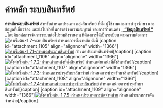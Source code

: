 # ค่าหลัก ระบบสินทรัพย์

**ค่าหลักระบบสินทรัพย์** สำหรับกำหนดประเภท กลุ่มสินทรัพย์ ที่ตั้ง
ผู้ใช้งานและการบำรุงรักษา และข้อมูลที่เกี่ยวข้อง
และนำไปช่วยในการสร้างความสมบูรณ์ ของการกำหนดค่า  _**[ “ข้อมูลสินทรัพย์
"](http://www.smlaccount.com/manual/?page_id=734)**
_โดยมีผลต่อการจัดการระบบต่อไปรวมถึงรายงาน ทีต้องการได้เป็นระเบียบ
ตามความต้องการ ![ค่าเริ่มต้น-1.7-ระบบสินทรัพย์](/images/ค่าเริ่มต้น-1.7-ระบบสินทรัพย์.jpg) กำหนดการตั้งค่าหลัก
ดังนี้ [caption id="attachment_1105" align="alignnone"
width="1366"][![ค่าเริ่มต้น-1.7.1-กำหนดประเภทสินทรัพย์](/images/ค่าเริ่มต้น-1.7.1-กำหนดประเภทสินทรัพย์.jpg)](/images/ค่าเริ่มต้น-1.7.1-กำหนดประเภทสินทรัพย์.jpg)
กำหนดประเภทสินทรัพย์[/caption]     [caption id="attachment_1106"
align="alignnone" width="1366"][![ตั้งค่าเริ่มต้น-1.7.2-กำหนดำแหน่งที่ตั้งสินทรัพย์](/images/ตั้งค่าเริ่มต้น-1.7.2-กำหนดำแหน่งที่ตั้งสินทรัพย์.jpg)](/images/ตั้งค่าเริ่มต้น-1.7.2-กำหนดำแหน่งที่ตั้งสินทรัพย์.jpg)
กำหนดตำแหน่งที่ตั้งสินทรัพย์[/caption]   [caption id="attachment_1107"
align="alignnone" width="1366"][![ตั้งค่าเริ่มต้น-1.7.3-กำหนดการบำรุงรักษาสินทรัพย์](/images/ตั้งค่าเริ่มต้น-1.7.3-กำหนดการบำรุงรักษาสินทรัพย์.jpg)](/images/ตั้งค่าเริ่มต้น-1.7.3-กำหนดการบำรุงรักษาสินทรัพย์.jpg)
กำหนดการบำรุงรักษาสินทรัพย์[/caption]   [caption id="attachment_1108"
align="alignnone" width="1366"][![ตั้งค่าเริ่มต้น-1.7.4-กำหนดหน่วยการบำรุงรักษาสินทรัพย์](/images/ตั้งค่าเริ่มต้น-1.7.4-กำหนดหน่วยการบำรุงรักษาสินทรัพย์.jpg)](/images/ตั้งค่าเริ่มต้น-1.7.4-กำหนดหน่วยการบำรุงรักษาสินทรัพย์.jpg)
กำหนดหน่วยการบำรุงรักษาสินทรัพย์[/caption]   [caption id="attachment_1109"
align="alignnone" width="1366"][![ตั้งค่าเริ่มต้น-1.7.5-กำหนดประเภทการตัดจำหน่าย](/images/ตั้งค่าเริ่มต้น-1.7.5-กำหนดประเภทการตัดจำหน่าย.jpg)](/images/ตั้งค่าเริ่มต้น-1.7.5-กำหนดประเภทการตัดจำหน่าย.jpg)
กำหนดประเภทการตัดจำหน่าย[/caption]  

